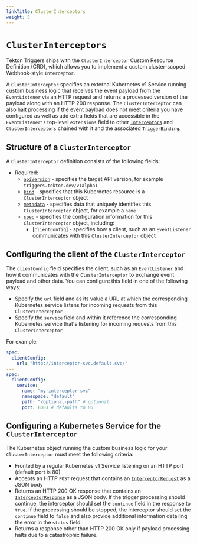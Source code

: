 ```yaml
---
linkTitle: ClusterInterceptors
weight: 5
---
```

# `ClusterInterceptors`

Tekton Triggers ships with the `ClusterInterceptor` Custom Resource Definition (CRD), which allows you to implement a custom cluster-scoped Webhook-style `Interceptor`.

A `ClusterInterceptor` specifies an external Kubernetes v1 Service running custom business logic that receives the event payload from the
`EventListener` via an HTTP request and returns a processed version of the payload along with an HTTP 200 response. The `ClusterInterceptor` can also
halt processing if the event payload does not meet criteria you have configured as well as add extra fields that are accessible in the `EventListener's`
top-level `extensions` field to other [`Interceptors`](/vault/Triggers-main/interceptors/) and `ClusterInterceptors` chained with it and the associated `TriggerBinding`.

## Structure of a `ClusterInterceptor`

A `ClusterInterceptor` definition consists of the following fields:

- Required:
  - [`apiVersion`][kubernetes-overview] - specifies the target API version, for example `triggers.tekton.dev/v1alpha1`
  - [`kind`][kubernetes-overview] - specifies that this Kubernetes resource is a `ClusterInterceptor` object
  - [`metadata`][kubernetes-overview] - specifies data that uniquely identifies this `ClusterInterceptor` object, for example a `name`
  - [`spec`][kubernetes-overview] - specifies the configuration information for this `ClusterInterceptor` object, including:
    - [`clientConfig`] -  specifies how a client, such as an `EventListener` communicates with this `ClusterInterceptor` object

[kubernetes-overview]:
  https://kubernetes.io/docs/concepts/overview/working-with-objects/kubernetes-objects/#required-fields

## Configuring the client of the `ClusterInterceptor`

The `clientConfig` field specifies the client, such as an `EventListener` and how it communicates with the `ClusterInterceptor` to exchange
event payload and other data. You can configure this field in one of the following ways:

- Specify the `url` field and as its value a URL at which the corresponding Kubernetes service listens for incoming requests from this `ClusterInterceptor`
- Specify the `service` field and within it reference the corresponding Kubernetes service that's listening for incoming requests from this `ClusterInterceptor`

For example:

```yaml
spec:
  clientConfig:
    url: "http://interceptor-svc.default.svc/"
---
spec:
  clientConfig:
    service:
      name: "my-interceptor-svc"
      namespace: "default"
      path: "/optional-path" # optional
      port: 8081 # defaults to 80
```

## Configuring a Kubernetes Service for the `ClusterInterceptor`

The Kubernetes object running the custom business logic for your `ClusterInterceptor` must meet the following criteria:

- Fronted by a regular Kubernetes v1 Service listening on an HTTP port (default port is 80)
- Accepts an HTTP `POST` request that contains an [`InterceptorRequest`](https://pkg.go.dev/github.com/tektoncd/triggers/pkg/apis/triggers/v1alpha1#InterceptorRequest) 
  as a JSON body
- Returns an HTTP 200 OK response that contains an [`InterceptorResponse`](https://pkg.go.dev/github.com/tektoncd/triggers/pkg/apis/triggers/v1alpha1#InterceptorResponse) 
  as a JSON body. If the trigger processing should continue, the interceptor should set the `continue` field in the response to `true`. If the processing should be stopped, the interceptor should set the `continue` field to `false` and also provide additional information detailing the error in the `status` field.
- Returns a response other than HTTP 200 OK only if payload processing halts due to a catastrophic failure. 
